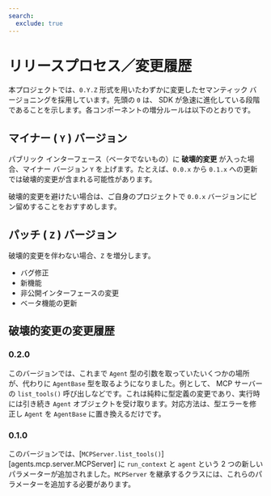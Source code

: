 ```yaml
---
search:
  exclude: true
---
```

# リリースプロセス／変更履歴

本プロジェクトでは、`0.Y.Z` 形式を用いたわずかに変更したセマンティック バージョニングを採用しています。先頭の `0` は、 SDK が急速に進化している段階であることを示します。各コンポーネントの増分ルールは以下のとおりです。

## マイナー ( `Y` ) バージョン

パブリック インターフェース（ベータでないもの）に **破壊的変更** が入った場合、マイナー バージョン `Y` を上げます。たとえば、`0.0.x` から `0.1.x` への更新では破壊的変更が含まれる可能性があります。

破壊的変更を避けたい場合は、ご自身のプロジェクトで `0.0.x` バージョンにピン留めすることをおすすめします。

## パッチ ( `Z` ) バージョン

破壊的変更を伴わない場合、`Z` を増分します。

- バグ修正  
- 新機能  
- 非公開インターフェースの変更  
- ベータ機能の更新  

## 破壊的変更の変更履歴

### 0.2.0

このバージョンでは、これまで `Agent` 型の引数を取っていたいくつかの場所が、代わりに `AgentBase` 型を取るようになりました。例として、 MCP サーバーの `list_tools()` 呼び出しなどです。これは純粋に型定義の変更であり、実行時には引き続き `Agent` オブジェクトを受け取ります。対応方法は、型エラーを修正し `Agent` を `AgentBase` に置き換えるだけです。

### 0.1.0

このバージョンでは、[`MCPServer.list_tools()`][agents.mcp.server.MCPServer] に `run_context` と `agent` という 2 つの新しいパラメーターが追加されました。`MCPServer` を継承するクラスには、これらのパラメーターを追加する必要があります。
